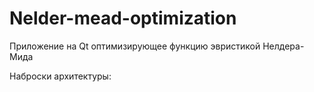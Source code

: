 # Nelder-mead-optimization
Приложение на Qt оптимизирующее функцию эвристикой Нелдера-Мида

Наброски архитектуры:
